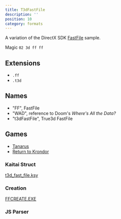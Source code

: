 ```yaml
---
title: T3dFastFile
description: ''
position: 10
category: formats
---
```


A variation of the DirectX SDK [FastFile](/formats/fast_file) sample.

Magic `02 3d ff ff`

## Extensions

  - `.ff`
  - `.t3d`

## Names

- "FF", FastFile
- "WAD", reference to Doom's _Where's All the Data?_
- "t3dFastFile", True3d FastFile

## Games

  - [Tanarus](/tanarus/background)
  - [Return to Krondor](/tanarus/background)

### Kaitai Struct

[t3d_fast_file.ksy](/kaitai/structs#t3d_fast_fileksy)

### Creation

[FFCREATE.EXE](/files/ffcreate)

### JS Parser

<t3d-file t3d-type="t3dfastfile"></t3d-file>
